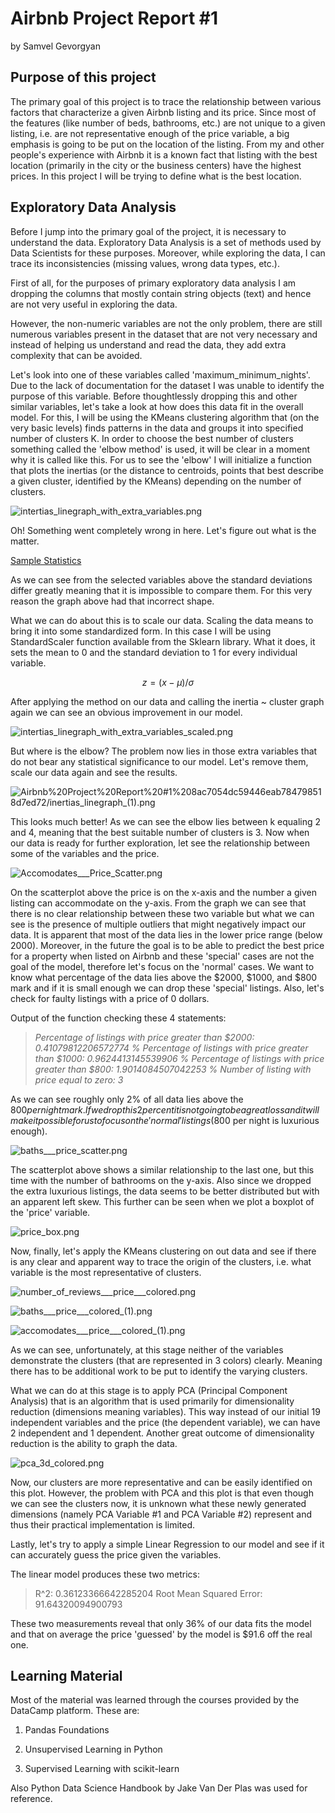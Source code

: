 # Airbnb Project Report #1

by Samvel Gevorgyan 

## Purpose of this project

The primary goal of this project is to trace the relationship between various factors that characterize a given Airbnb listing and its price. Since most of the features (like number of beds, bathrooms, etc.) are not unique to a given listing, i.e. are not representative enough of the price variable, a big emphasis is going to be put on the location of the listing. From my and other people's experience with Airbnb it is a known fact that listing with the best location (primarily in the city or the business centers) have the highest prices. In this project I will be trying to define what is the best location. 

## Exploratory Data Analysis

Before I jump into the primary goal of the project, it is necessary to understand the data. Exploratory Data Analysis is a set of methods used by Data Scientists for these purposes. Moreover, while exploring the data, I can trace its inconsistencies (missing values, wrong data types, etc.). 

First of all, for the purposes of primary exploratory data analysis I am dropping the columns that mostly contain string objects (text) and hence are not very useful in exploring the data. 

However, the non-numeric variables are not the only problem, there are still numerous variables present in the dataset that are not very necessary and instead of helping us understand and read the data, they add extra complexity that can be avoided. 

Let's look into one of these variables called 'maximum_minimum_nights'. Due to the lack of documentation for the dataset I was unable to identify the purpose of this variable. Before thoughtlessly dropping this and other similar variables, let's take a look at how does this data fit in the overall model. For this, I will be using the KMeans clustering algorithm that (on the very basic levels) finds patterns in the data and groups it into specified number of clusters K. In order to choose the best number of clusters something called the 'elbow method' is used, it will be clear in a moment why it is called like this. For us to see the 'elbow' I will initialize a function that plots the inertias (or the distance to centroids, points that best describe a given cluster, identified by the KMeans) depending on the number of clusters. 

![intertias_linegraph_with_extra_variables.png](https://s3.us-west-2.amazonaws.com/secure.notion-static.com/540cc530-1432-448b-a96e-fb8604e93127/intertias_linegraph_with_extra_variables.png?X-Amz-Algorithm=AWS4-HMAC-SHA256&X-Amz-Credential=AKIAT73L2G45O3KS52Y5%2F20200729%2Fus-west-2%2Fs3%2Faws4_request&X-Amz-Date=20200729T180159Z&X-Amz-Expires=86400&X-Amz-Signature=f8a1d13778cd76c893cc327c4bb98196edb575e54c84ea96439ba1f8bedf4455&X-Amz-SignedHeaders=host&response-content-disposition=filename%20%3D%22intertias_linegraph_with_extra_variables.png%22)

Oh! Something went completely wrong in here. Let's figure out what is the matter. 

[Sample Statistics ](https://www.notion.so/640a2f79360749e5b539f990bcd46b0b)

As we can see from the selected variables above the standard deviations differ greatly meaning that it is impossible to compare them. For this very reason the graph above had that incorrect shape. 

What we can do about this is to scale our data. Scaling the data means to bring it into some standardized form. In this case I will be using StandardScaler function available from the Sklearn library. What it does, it sets the mean to 0 and the standard deviation to 1 for every individual variable. 

$$z = (x - \mu) / \sigma  $$

After applying the method on our data and calling the inertia ~ cluster graph again we can see an obvious improvement in our model.

![intertias_linegraph_with_extra_variables_scaled.png](https://s3.us-west-2.amazonaws.com/secure.notion-static.com/0d345dfc-9a02-4274-988b-9b2b6c00dcf5/intertias_linegraph_with_extra_variables_scaled_%281%29.png?X-Amz-Algorithm=AWS4-HMAC-SHA256&X-Amz-Credential=AKIAT73L2G45O3KS52Y5%2F20200729%2Fus-west-2%2Fs3%2Faws4_request&X-Amz-Date=20200729T180547Z&X-Amz-Expires=86400&X-Amz-Signature=3a6de0ce7c71a623fcad10e3c006a1decbc90a0900912ece8bdff581c55333cf&X-Amz-SignedHeaders=host&response-content-disposition=filename%20%3D%22intertias_linegraph_with_extra_variables_scaled_%281%29.png%22)

But where is the elbow? The problem now lies in those extra variables that do not bear any statistical significance to our model. Let's remove them, scale our data again and see the results. 

![Airbnb%20Project%20Report%20#1%208ac7054dc59446eab784798518d7ed72/inertias_linegraph_(1).png](https://s3.us-west-2.amazonaws.com/secure.notion-static.com/ba48c27f-a9a0-42fd-8db9-19f5b4a48f28/inertias_linegraph_%281%29.png?X-Amz-Algorithm=AWS4-HMAC-SHA256&X-Amz-Credential=AKIAT73L2G45O3KS52Y5%2F20200729%2Fus-west-2%2Fs3%2Faws4_request&X-Amz-Date=20200729T180612Z&X-Amz-Expires=86400&X-Amz-Signature=05ce7951c66559bdf3f845cbca126d8478e070c70a07c207a5338f66b8ff046b&X-Amz-SignedHeaders=host&response-content-disposition=filename%20%3D%22inertias_linegraph_%281%29.png%22)

This looks much better! As we can see the elbow lies between k equaling 2 and 4, meaning that the best suitable number of clusters is 3. Now when our data is ready for further exploration, let see the relationship between some of the variables and the price. 

![Accomodates___Price_Scatter.png](https://s3.us-west-2.amazonaws.com/secure.notion-static.com/b02ba041-683b-41f8-9398-d0d5ecf75ffd/Accomodates___Price_Scatter.png?X-Amz-Algorithm=AWS4-HMAC-SHA256&X-Amz-Credential=AKIAT73L2G45O3KS52Y5%2F20200729%2Fus-west-2%2Fs3%2Faws4_request&X-Amz-Date=20200729T180653Z&X-Amz-Expires=86400&X-Amz-Signature=433543043f8c9ba993d5a47f28b7444576db8f3df42754d5b02e8fecb768e407&X-Amz-SignedHeaders=host&response-content-disposition=filename%20%3D%22Accomodates___Price_Scatter.png%22)

On the scatterplot above the price is on the x-axis and the number a given listing can accommodate on the y-axis. From the graph we can see that there is no clear relationship between these two variable but what we can see is the presence of multiple outliers that might negatively impact our data. It is apparent that most of the data lies in the lower price range (below 2000). Moreover, in the future the goal is to be able to predict the best price for a property when listed on Airbnb and these 'special' cases are not the goal of the model, therefore let's focus on the 'normal' cases. We want to know what percentage of the data lies above the $2000, $1000, and $800 mark and if it is small enough we can drop these 'special' listings. Also, let's check for faulty listings with a price of 0 dollars. 

Output of the function checking these 4 statements:

> *Percentage of listings with price greater than $2000: 0.41079812206572774 %
Percentage of listings with price greater than $1000: 0.9624413145539906 %
Percentage of listings with price greater than $800: 1.9014084507042253 %
Number of listing with price equal to zero: 3*

As we can see roughly only 2% of all data lies above the $800 per night mark. If we drop this 2 percent it is not going to be a great loss and it will make it possible for us to focus on the 'normal' listings ($800 per night is luxurious enough). 

![baths___price_scatter.png](https://s3.us-west-2.amazonaws.com/secure.notion-static.com/133ab4d3-106d-4fe6-9885-eaa2fe20fbc7/baths___price_scatter_%281%29.png?X-Amz-Algorithm=AWS4-HMAC-SHA256&X-Amz-Credential=AKIAT73L2G45O3KS52Y5%2F20200729%2Fus-west-2%2Fs3%2Faws4_request&X-Amz-Date=20200729T181342Z&X-Amz-Expires=86400&X-Amz-Signature=f339343c13afc624b3f156facf0dff395d5ab4449da5d781a3a9cebbe688c23a&X-Amz-SignedHeaders=host&response-content-disposition=filename%20%3D%22baths___price_scatter_%281%29.png%22)

The scatterplot above shows a similar relationship to the last one, but this time with the number of bathrooms on the y-axis. Also since we dropped the extra luxurious listings, the data seems to be better distributed but with an apparent left skew. This further can be seen when we plot a boxplot of the 'price' variable. 

![price_box.png](https://s3.us-west-2.amazonaws.com/secure.notion-static.com/2ece2fea-db37-4b8f-b48f-e2b37d67de3c/price_box.png?X-Amz-Algorithm=AWS4-HMAC-SHA256&X-Amz-Credential=AKIAT73L2G45O3KS52Y5%2F20200729%2Fus-west-2%2Fs3%2Faws4_request&X-Amz-Date=20200729T181407Z&X-Amz-Expires=86400&X-Amz-Signature=e1b2e271dbb27dffb42fe54c4f08b68f613d50598eef0a807405f5bfc70933d5&X-Amz-SignedHeaders=host&response-content-disposition=filename%20%3D%22price_box.png%22)

Now, finally, let's apply the KMeans clustering on out data and see if there is any clear and apparent way to trace the origin of the clusters, i.e. what variable is the most representative of clusters. 

![number_of_reviews___price___colored.png](https://s3.us-west-2.amazonaws.com/secure.notion-static.com/a1ff7aa2-d543-4226-8681-3a7dd58b1891/number_of_reviews___price___colored_%281%29.png?X-Amz-Algorithm=AWS4-HMAC-SHA256&X-Amz-Credential=AKIAT73L2G45O3KS52Y5%2F20200729%2Fus-west-2%2Fs3%2Faws4_request&X-Amz-Date=20200729T181431Z&X-Amz-Expires=86400&X-Amz-Signature=0a500e3cf678decc7ebd7fc780d851a61fc55d768480798d831db8c64bc1db97&X-Amz-SignedHeaders=host&response-content-disposition=filename%20%3D%22number_of_reviews___price___colored_%281%29.png%22)

![baths___price___colored_(1).png](https://s3.us-west-2.amazonaws.com/secure.notion-static.com/044cf3c4-3c45-49a9-85c3-922178555807/baths___price___colored_%281%29.png?X-Amz-Algorithm=AWS4-HMAC-SHA256&X-Amz-Credential=AKIAT73L2G45O3KS52Y5%2F20200729%2Fus-west-2%2Fs3%2Faws4_request&X-Amz-Date=20200729T181501Z&X-Amz-Expires=86400&X-Amz-Signature=3024bf67432aed0398eb968d1292e8694a93d10b61b5fd87347f470c74df82ec&X-Amz-SignedHeaders=host&response-content-disposition=filename%20%3D%22baths___price___colored_%281%29.png%22)

![accomodates___price___colored_(1).png](https://s3.us-west-2.amazonaws.com/secure.notion-static.com/112d321c-ea90-49e0-b93b-ec884dd79b31/accomodates___price___colored_%281%29.png?X-Amz-Algorithm=AWS4-HMAC-SHA256&X-Amz-Credential=AKIAT73L2G45O3KS52Y5%2F20200729%2Fus-west-2%2Fs3%2Faws4_request&X-Amz-Date=20200729T181520Z&X-Amz-Expires=86400&X-Amz-Signature=7039c636c1527e5f542cf20f0da33139cb282b330606b13a53fceaf420c94a98&X-Amz-SignedHeaders=host&response-content-disposition=filename%20%3D%22accomodates___price___colored_%281%29.png%22)

As we can see, unfortunately, at this stage neither of the variables demonstrate the clusters (that are represented in 3 colors) clearly. Meaning there has to be additional work to be put to identify the varying clusters. 

What we can do at this stage is to apply PCA (Principal Component Analysis) that is an algorithm that is used primarily for dimensionality reduction (dimensions meaning variables). This way instead of our initial 19 independent variables and the price (the dependent variable), we can have 2 independent and 1 dependent. Another great outcome of dimensionality reduction is the ability to graph the data. 

![pca_3d_colored.png](https://s3.us-west-2.amazonaws.com/secure.notion-static.com/b5d60bf9-5934-42ba-86d2-3fad18d1dace/pca_3d_colored.png?X-Amz-Algorithm=AWS4-HMAC-SHA256&X-Amz-Credential=AKIAT73L2G45O3KS52Y5%2F20200729%2Fus-west-2%2Fs3%2Faws4_request&X-Amz-Date=20200729T181546Z&X-Amz-Expires=86400&X-Amz-Signature=bf4765a86acf88c751def51e27023013cf6dbe3aed1d4ae54d5ebf1e9d856551&X-Amz-SignedHeaders=host&response-content-disposition=filename%20%3D%22pca_3d_colored.png%22)

Now, our clusters are more representative and can be easily identified on this plot. However, the problem with PCA and this plot is that even though we can see the clusters now, it is unknown what these newly generated dimensions (namely PCA Variable #1 and PCA Variable #2) represent and thus their practical implementation is limited. 

Lastly, let's try to apply a simple Linear Regression to our model and see if it can accurately guess the price given the variables. 

The linear model produces these two metrics:

> R^2: 0.36123366642285204
Root Mean Squared Error: 91.64320094900793

These two measurements reveal that only 36% of our data fits the model and that on average the price 'guessed' by the model is $91.6 off the real one. 

## Learning Material

Most of the material was learned through the courses provided by the DataCamp platform. These are: 

1) Pandas Foundations 

2) Unsupervised Learning in Python

3) Supervised Learning with scikit-learn 

Also Python Data Science Handbook by Jake Van Der Plas was used for reference.
